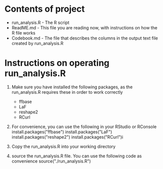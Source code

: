 # Contents of project #

  * run_analysis.R - The R script 
  * ReadME.md - This file you are reading now, with instructions on how the R file works
  * Codebook.md - The file that describes the columns in the output text file created by run_analysis.R

# Instructions on operating run_analysis.R #

1. Make sure you have installed the following packages, as the run_analysis.R requires these in order to work correctly
	* ffbase
	* LaF
	* reshape2
	* RCurl
2. For convenience, you can use the following in your RStudio or RConsole
install.packages("ffbase")
install.packages("LaF")
install.packages("reshape2")
install.packages("RCurl")i

3. Copy the run_analysis.R into your working directory

4. source the run_analysis.R file. You can use the following code as convenience
source("./run_analysis.R")
